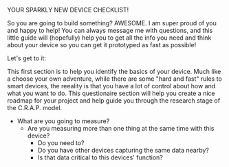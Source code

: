 YOUR SPARKLY NEW DEVICE CHECKLIST!

So you are going to build something? AWESOME. I am super proud of you and happy to help!
You can always message me with questions, and this little guide will (hopefully) help
you to get all the info you need and think about your device so you can get it prototyped
as fast as possible!

Let's get to it:

This first section is to help you identify the basics of your device. Much like a choose your 
own adventure, while there are some "hard and fast" rules to smart devices, the reeality is that you
have a lot of control about how and what you want to do. This questionaire section will help
you create a nice roadmap for your project and help guide you through the research stage of the
C.R.A.P. model.

- What are you going to measure?
    - Are you measuring more than one thing at the same time with this device?
        - Do you need to?
        - Do you have other devices capturing the same data nearby?
        - Is that data critical to this devices' function?

